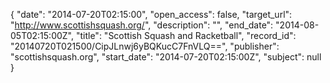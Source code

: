 {
  "date": "2014-07-20T02:15:00", 
  "open_access": false, 
  "target_url": "http://www.scottishsquash.org/", 
  "description": "", 
  "end_date": "2014-08-05T02:15:00Z", 
  "title": "Scottish Squash and Racketball", 
  "record_id": "20140720T021500/CipJLnwj6yBQKucC7FnVLQ==", 
  "publisher": "scottishsquash.org", 
  "start_date": "2014-07-20T02:15:00Z", 
  "subject": null
}

